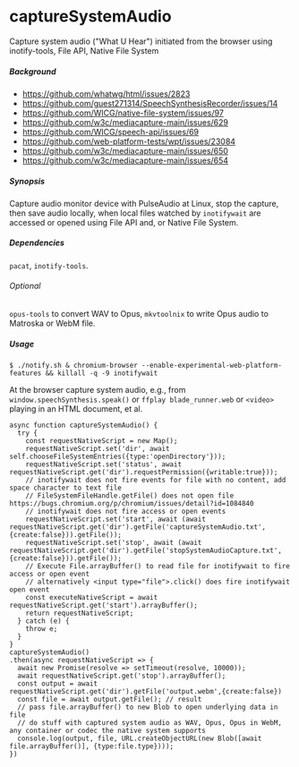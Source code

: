 # captureSystemAudio
Capture system audio ("What U Hear") initiated from the browser using inotify-tools, File API, Native File System

<h5>Background</h5>

- https://github.com/whatwg/html/issues/2823
- https://github.com/guest271314/SpeechSynthesisRecorder/issues/14
- https://github.com/WICG/native-file-system/issues/97
- https://github.com/w3c/mediacapture-main/issues/629
- https://github.com/WICG/speech-api/issues/69
- https://github.com/web-platform-tests/wpt/issues/23084
- https://github.com/w3c/mediacapture-main/issues/650
- https://github.com/w3c/mediacapture-main/issues/654

<h5>Synopsis</h5>

Capture audio monitor device with PulseAudio at Linux, stop the capture, then save audio locally, when local files watched by `inotifywait` are accessed or opened using File API and, or Native File System.

<h5>Dependencies</h5>

`pacat`, `inotify-tools`.

<h6>Optional</h6>

`opus-tools` to convert WAV to Opus, `mkvtoolnix` to write Opus audio to Matroska or WebM file.

<h5>Usage</h5>

`$ ./notify.sh & chromium-browser --enable-experimental-web-platform-features && killall -q -9 inotifywait`

At the browser capture system audio, e.g., from `window.speechSynthesis.speak()` or `ffplay blade_runner.web` or `<video>` playing in an HTML document, et al.   

```
async function captureSystemAudio() {
  try {
    const requestNativeScript = new Map();
    requestNativeScript.set('dir', await self.chooseFileSystemEntries({type:'openDirectory'}));
    requestNativeScript.set('status', await requestNativeScript.get('dir').requestPermission({writable:true}));
    // inotifywait does not fire events for file with no content, add space character to text file
    // FileSystemFileHandle.getFile() does not open file https://bugs.chromium.org/p/chromium/issues/detail?id=1084840
    // inotifywait does not fire access or open events
    requestNativeScript.set('start', await (await requestNativeScript.get('dir').getFile('captureSystemAudio.txt',{create:false})).getFile());
    requestNativeScript.set('stop', await (await requestNativeScript.get('dir').getFile('stopSystemAudioCapture.txt',{create:false})).getFile());
    // Execute File.arrayBuffer() to read file for inotifywait to fire access or open event
    // alternatively <input type="file">.click() does fire inotifywait open event 
    const executeNativeScript = await requestNativeScript.get('start').arrayBuffer(); 
    return requestNativeScript;
  } catch (e) {
    throw e;
  }
}
captureSystemAudio()
.then(async requestNativeScript => {
  await new Promise(resolve => setTimeout(resolve, 10000));
  await requestNativeScript.get('stop').arrayBuffer(); 
  const output = await requestNativeScript.get('dir').getFile('output.webm',{create:false})
  const file = await output.getFile(); // result
  // pass file.arrayBuffer() to new Blob to open underlying data in file
  // do stuff with captured system audio as WAV, Opus, Opus in WebM, any container or codec the native system supports
  console.log(output, file, URL.createObjectURL(new Blob([await file.arrayBuffer()], {type:file.type})));
})
```





